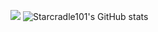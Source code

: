 <a href="버튼을 눌렀을 때 이동할 링크" target="_blank"><img src="https://img.shields.io/badge/뱃지레이블-배경색?style=뱃지모양&logo=로고&logoColor=로고색상"/></a>
![Starcradle101's GitHub stats](https://github-readme-stats-sigma-five.vercel.app/api?username=starcradle101&show_icons=true&theme=react)
